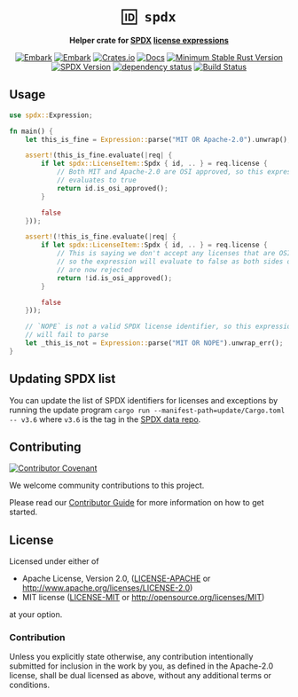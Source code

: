 <!-- markdownlint-disable no-inline-html first-line-heading -->

<div align="center">

# `🆔 spdx`

**Helper crate for [SPDX](https://spdx.org/about) [license expressions](https://spdx.org/spdx-specification-21-web-version#h.jxpfx0ykyb60)**

[![Embark](https://img.shields.io/badge/embark-open%20source-blueviolet.svg)](https://embark.dev)
[![Embark](https://img.shields.io/badge/discord-ark-%237289da.svg?logo=discord)](https://discord.gg/dAuKfZS)
[![Crates.io](https://img.shields.io/crates/v/spdx.svg)](https://crates.io/crates/spdx)
[![Docs](https://docs.rs/spdx/badge.svg)](https://docs.rs/spdx)
[![Minimum Stable Rust Version](https://img.shields.io/badge/Rust-1.65.0-blue?color=fc8d62&logo=rust)](https://blog.rust-lang.org/2022/11/03/Rust-1.65.0.html)
[![SPDX Version](https://img.shields.io/badge/SPDX%20Version-3.27.0-blue.svg)](https://spdx.org/licenses/)
[![dependency status](https://deps.rs/repo/github/EmbarkStudios/spdx/status.svg)](https://deps.rs/repo/github/EmbarkStudios/spdx)
[![Build Status](https://github.com/EmbarkStudios/spdx/workflows/CI/badge.svg)](https://github.com/EmbarkStudios/spdx/actions?workflow=CI)

</div>

## Usage

```rust
use spdx::Expression;

fn main() {
    let this_is_fine = Expression::parse("MIT OR Apache-2.0").unwrap();

    assert!(this_is_fine.evaluate(|req| {
        if let spdx::LicenseItem::Spdx { id, .. } = req.license {
            // Both MIT and Apache-2.0 are OSI approved, so this expression
            // evaluates to true
            return id.is_osi_approved();
        }

        false
    }));

    assert!(!this_is_fine.evaluate(|req| {
        if let spdx::LicenseItem::Spdx { id, .. } = req.license {
            // This is saying we don't accept any licenses that are OSI approved
            // so the expression will evaluate to false as both sides of the OR
            // are now rejected
            return !id.is_osi_approved();
        }

        false
    }));

    // `NOPE` is not a valid SPDX license identifier, so this expression
    // will fail to parse
    let _this_is_not = Expression::parse("MIT OR NOPE").unwrap_err();
}
```

## Updating SPDX list

You can update the list of SPDX identifiers for licenses and exceptions by running the update program `cargo run --manifest-path=update/Cargo.toml -- v3.6` where `v3.6` is the tag in the [SPDX data repo](https://github.com/spdx/license-list-data).

## Contributing

[![Contributor Covenant](https://img.shields.io/badge/contributor%20covenant-v1.4-ff69b4.svg)](CODE_OF_CONDUCT.md)

We welcome community contributions to this project.

Please read our [Contributor Guide](CONTRIBUTING.md) for more information on how to get started.

## License

Licensed under either of

* Apache License, Version 2.0, ([LICENSE-APACHE](LICENSE-APACHE) or <http://www.apache.org/licenses/LICENSE-2.0>)
* MIT license ([LICENSE-MIT](LICENSE-MIT) or <http://opensource.org/licenses/MIT>)

at your option.

### Contribution

Unless you explicitly state otherwise, any contribution intentionally submitted for inclusion in the work by you, as defined in the Apache-2.0 license, shall be dual licensed as above, without any additional terms or conditions.
